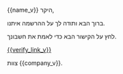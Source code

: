 {{name_v}} היקר,

ברוך הבא ותודה לך על ההרשמה איתנו.

לחץ על הקישור הבא כדי לאמת את חשבונך.

<a href="{{verify_link_v}}">{{verify_link_v}}</a>


צוות {{company_v}}.
